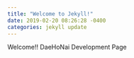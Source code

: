 ```yaml
---
title: "Welcome to Jekyll!"
date: 2019-02-20 08:26:28 -0400
categories: jekyll update
---
```

Welcome!!
DaeHoNai Development Page 
